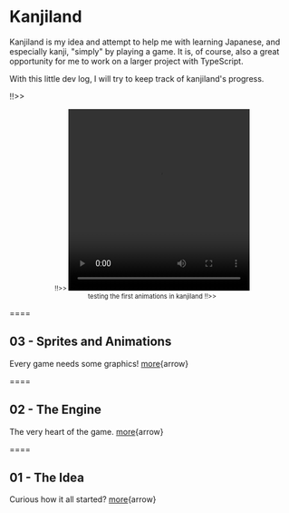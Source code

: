 # Kanjiland
Kanjiland is my idea and attempt to help me with learning Japanese, and especially kanji, "simply" by playing a game. It is, of course, also a great opportunity for me to work on a larger project with TypeScript.

With this little dev log, I will try to keep track of kanjiland's progress.

!!>> <div style="text-align: center; font-size: 80%; max-width: 100%;">
!!>> <video controls height="320" width="320">
!!>> <source src="/playground/kanjiland/vid/2019-11-16-kanjiland-animations.webm" type="video/webm" />
!!>> <source src="/playground/kanjiland/vid/2019-11-16-kanjiland-animations.mp4" type="video/mp4" />
!!>> </video><br/>testing the first animations in kanjiland
!!>> </div>

====
## 03 - Sprites and Animations
Every game needs some graphics! [more](/playground/kanjiland/03-animations.md){arrow}

====
## 02 - The Engine
The very heart of the game. [more](/playground/kanjiland/02-engine.md){arrow}

====
## 01 - The Idea
Curious how it all started? [more](/playground/kanjiland/01-idea.md){arrow}